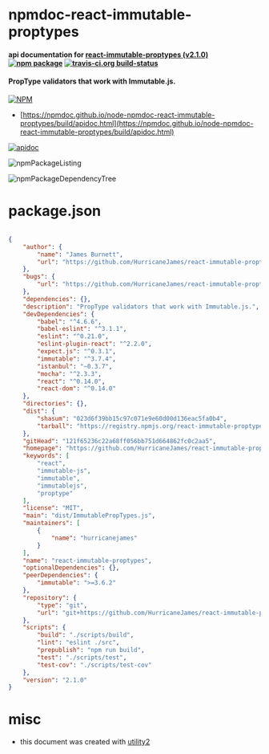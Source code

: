# npmdoc-react-immutable-proptypes

#### api documentation for  [react-immutable-proptypes (v2.1.0)](https://github.com/HurricaneJames/react-immutable-proptypes)  [![npm package](https://img.shields.io/npm/v/npmdoc-react-immutable-proptypes.svg?style=flat-square)](https://www.npmjs.org/package/npmdoc-react-immutable-proptypes) [![travis-ci.org build-status](https://api.travis-ci.org/npmdoc/node-npmdoc-react-immutable-proptypes.svg)](https://travis-ci.org/npmdoc/node-npmdoc-react-immutable-proptypes)

#### PropType validators that work with Immutable.js.

[![NPM](https://nodei.co/npm/react-immutable-proptypes.png?downloads=true&downloadRank=true&stars=true)](https://www.npmjs.com/package/react-immutable-proptypes)

- [https://npmdoc.github.io/node-npmdoc-react-immutable-proptypes/build/apidoc.html](https://npmdoc.github.io/node-npmdoc-react-immutable-proptypes/build/apidoc.html)

[![apidoc](https://npmdoc.github.io/node-npmdoc-react-immutable-proptypes/build/screenCapture.buildCi.browser.%252Ftmp%252Fbuild%252Fapidoc.html.png)](https://npmdoc.github.io/node-npmdoc-react-immutable-proptypes/build/apidoc.html)

![npmPackageListing](https://npmdoc.github.io/node-npmdoc-react-immutable-proptypes/build/screenCapture.npmPackageListing.svg)

![npmPackageDependencyTree](https://npmdoc.github.io/node-npmdoc-react-immutable-proptypes/build/screenCapture.npmPackageDependencyTree.svg)



# package.json

```json

{
    "author": {
        "name": "James Burnett",
        "url": "https://github.com/HurricaneJames/react-immutable-proptypes"
    },
    "bugs": {
        "url": "https://github.com/HurricaneJames/react-immutable-proptypes/issues"
    },
    "dependencies": {},
    "description": "PropType validators that work with Immutable.js.",
    "devDependencies": {
        "babel": "^4.6.6",
        "babel-eslint": "^3.1.1",
        "eslint": "^0.21.0",
        "eslint-plugin-react": "^2.2.0",
        "expect.js": "^0.3.1",
        "immutable": "^3.7.4",
        "istanbul": "~0.3.7",
        "mocha": "^2.3.3",
        "react": "^0.14.0",
        "react-dom": "^0.14.0"
    },
    "directories": {},
    "dist": {
        "shasum": "023d6f39bb15c97c071e9e60d00d136eac5fa0b4",
        "tarball": "https://registry.npmjs.org/react-immutable-proptypes/-/react-immutable-proptypes-2.1.0.tgz"
    },
    "gitHead": "121f65236c22a68ff056bb751d664862fc0c2aa5",
    "homepage": "https://github.com/HurricaneJames/react-immutable-proptypes",
    "keywords": [
        "react",
        "immutable-js",
        "immutable",
        "immutablejs",
        "proptype"
    ],
    "license": "MIT",
    "main": "dist/ImmutablePropTypes.js",
    "maintainers": [
        {
            "name": "hurricanejames"
        }
    ],
    "name": "react-immutable-proptypes",
    "optionalDependencies": {},
    "peerDependencies": {
        "immutable": ">=3.6.2"
    },
    "repository": {
        "type": "git",
        "url": "git+https://github.com/HurricaneJames/react-immutable-proptypes.git"
    },
    "scripts": {
        "build": "./scripts/build",
        "lint": "eslint ./src",
        "prepublish": "npm run build",
        "test": "./scripts/test",
        "test-cov": "./scripts/test-cov"
    },
    "version": "2.1.0"
}
```



# misc
- this document was created with [utility2](https://github.com/kaizhu256/node-utility2)
